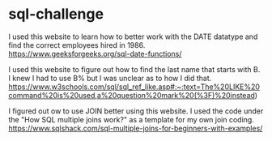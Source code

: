 # sql-challenge

I used this website to learn how to better work with the DATE datatype and find the correct employees hired in 1986.
https://www.geeksforgeeks.org/sql-date-functions/

I used this website to figure out how to find the last name that starts with B. I knew I had to use B% but I was unclear as to how I did that. https://www.w3schools.com/sql/sql_ref_like.asp#:~:text=The%20LIKE%20command%20is%20used,a%20question%20mark%20(%3F)%20instead)

I figured out ow to use JOIN better using this website. I used the code under the "How SQL multiple joins work?" as a template for my own join coding. 
https://www.sqlshack.com/sql-multiple-joins-for-beginners-with-examples/ 
